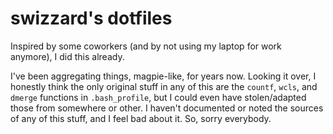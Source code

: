 # swizzard's dotfiles
Inspired by some coworkers (and by not using my laptop for work anymore), I did this already.  

I've been aggregating things, magpie-like, for years now. Looking it over, I honestly think the only original
stuff in any of this are the `countf`, `wcls`, and `dmerge` functions in `.bash_profile`, but I could even have
stolen/adapted those from somewhere or other. I haven't documented or noted the sources of any of this stuff,
and I feel bad about it. So, sorry everybody.
